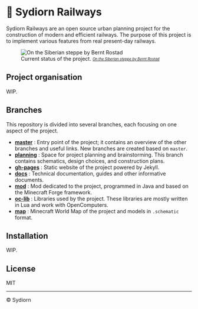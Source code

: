 # 🚊 Sydiorn Railways

Sydiorn Railways are an open source urban planning project for the construction of modern and efficient railways. The purpose of this project is to implement various features from real present-day railways. 

<figure>
  <img src="https://farm4.staticflickr.com/3065/2764375007_d5724ed62f.jpg" alt="On the Siberian steppe by Bernt Rostad">
  <figcaption>
    Current status of the project.
    <sub><sup><i>
      <a href="https://flic.kr/p/5dh9o4">On the Siberian steppe by Bernt Rostad</a>
    </i></sup></sub>
  </figcaption>
</figure>

## Project organisation

WIP.

## Branches

This repository is divided into several branches, each focusing on one aspect of the project.

- [**master**](https://github.com/sydiorn/sydiorn-railways/tree/gh-pages) : Entry point of the project; it contains an overview of the other branches and useful links. New branches are created based on `master`.
- [**planning**](https://github.com/sydiorn/sydiorn-railways/tree/planning) : Space for project planning and brainstorming. This branch contains schematics, design choices, and construction plans.
- [**gh-pages**](https://github.com/sydiorn/sydiorn-railways/tree/gh-pages) : Static website of the project powered by Jekyll.
- [**docs**](https://github.com/sydiorn/sydiorn-railways/tree/docs) : Technical documentation, guides and other informative documents.
- [**mod**](https://github.com/sydiorn/sydiorn-railways/tree/mod) : Mod dedicated to the project, programmed in Java and based on the Minecraft Forge framework.
- [**oc-lib**](https://github.com/sydiorn/sydiorn-railways/tree/oc-lib) : Libraries used by the project. These libraries are mostly written in Lua and work with OpenComputers.
- [**map**](https://github.com/sydiorn/sydiorn-railways/tree/map) : Minecraft World Map of the project and models in `.schematic` format.

## Installation

WIP.

## License

MIT

---

&copy; Sydiorn
